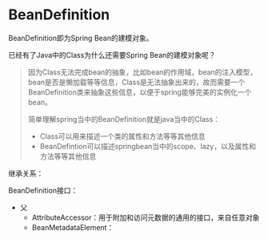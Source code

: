 # BeanDefinition

BeanDefinition即为Spring Bean的建模对象。

已经有了Java中的Class为什么还需要Spring Bean的建模对象呢？

>因为Class无法完成bean的抽象，比如bean的作用域，bean的注入模型，bean是否是懒加载等等信息，Class是无法抽象出来的，故而需要一个BeanDefinition类来抽象这些信息，以便于spring能够完美的实例化一个bean。
>
>简单理解spring当中的BeanDefinition就是java当中的Class：
>
>- Class可以用来描述一个类的属性和方法等等其他信息
>- BeanDefintion可以描述springbean当中的scope、lazy，以及属性和方法等等其他信息

继承关系：

BeanDefinition接口：

- 父
  - AttributeAccessor：用于附加和访问元数据的通用的接口，来自任意对象
  - BeanMetadataElement：